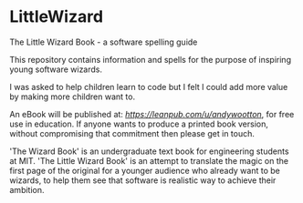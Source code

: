 # LittleWizard
The Little Wizard Book - a software spelling guide

This repository contains information and spells for the purpose of inspiring young software wizards.

I was asked to help children learn to code but I felt I could add more value by making more children want to.

An eBook will be published at:
*https://leanpub.com/u/andywootton*, for free use in education. If anyone wants to produce a printed book version, without compromising that commitment then please get in touch.

'The Wizard Book' is an undergraduate text book for engineering students at MIT. 'The Little Wizard Book' is an attempt to translate the magic on the first page of the original for a younger audience who already want to be wizards, to help them see that software is  realistic way to achieve their ambition.

